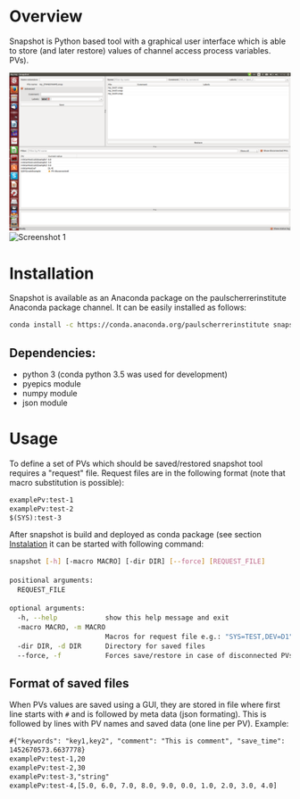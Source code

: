 # Overview
Snapshot is Python based tool with a graphical user interface which is able to store (and later restore) values of channel access process variables. PVs).

![Screenshot](snapshot.png)
![Screenshot 1](snapshot_1.png)

# Installation

Snapshot is available as an Anaconda package on the paulscherrerinstitute Anaconda package channel. It can be easily installed as follows:

```bash
conda install -c https://conda.anaconda.org/paulscherrerinstitute snapshot
```

## Dependencies:
 - python 3 (conda python 3.5 was used for development)
 - pyepics module
 - numpy module
 - json module


# Usage
To define a set of PVs which should be saved/restored snapshot tool requires a "request" file. Request files are in the following format (note that macro substitution is possible):

```
examplePv:test-1
examplePv:test-2
$(SYS):test-3
```

After snapshot is build and deployed as conda package (see section [Instalation](#installation) it can be started with following command:

```bash
snapshot [-h] [-macro MACRO] [-dir DIR] [--force] [REQUEST_FILE]

positional arguments:
  REQUEST_FILE

optional arguments:
  -h, --help            show this help message and exit
  -macro MACRO, -m MACRO
                        Macros for request file e.g.: "SYS=TEST,DEV=D1"
  -dir DIR, -d DIR      Directory for saved files
  --force, -f           Forces save/restore in case of disconnected PVs

```


## Format of saved files
When PVs values are saved using a GUI, they are stored in file where first line starts with `#` and is followed by meta data (json formating). This is followed by lines with PV names and saved data (one line per PV). Example:

```
#{"keywords": "key1,key2", "comment": "This is comment", "save_time": 1452670573.6637778}
examplePv:test-1,20
examplePv:test-2,30
examplePv:test-3,"string"
examplePv:test-4,[5.0, 6.0, 7.0, 8.0, 9.0, 0.0, 1.0, 2.0, 3.0, 4.0]
```

